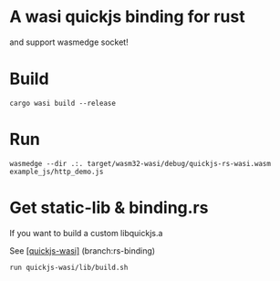 # A wasi quickjs binding for rust
and support wasmedge socket!

# Build
```shell
cargo wasi build --release
```

# Run
```shell
wasmedge --dir .:. target/wasm32-wasi/debug/quickjs-rs-wasi.wasm example_js/http_demo.js
```

# Get static-lib & binding.rs
If you want to build a custom libquickjs.a

See [[quickjs-wasi]](https://github.com/L-jasmine/quickjs-wasi) (branch:rs-binding)
```shell
run quickjs-wasi/lib/build.sh
```